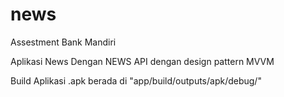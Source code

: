 # news

Assestment Bank Mandiri

Aplikasi News Dengan NEWS API dengan design pattern MVVM

Build Aplikasi .apk berada di "app/build/outputs/apk/debug/"
